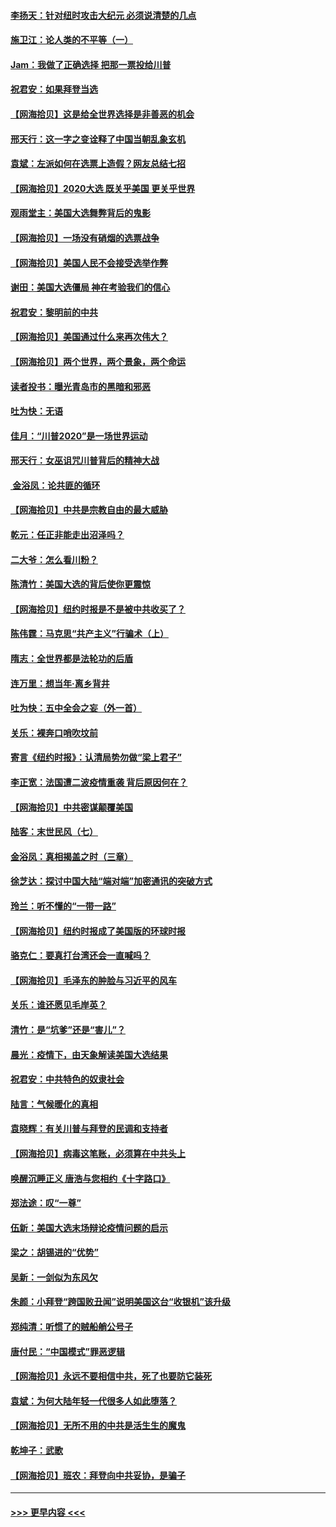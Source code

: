 #### [李扬天：针对纽时攻击大纪元 必须说清楚的几点](../pages/nsc993/n12536001.md?t=11100751) 
#### [施卫江：论人类的不平等（一）](../pages/nsc993/n12535700.md?t=11100751) 
#### [Jam：我做了正确选择 把那一票投给川普](../pages/nsc993/n12535743.md?t=11100751) 
#### [祝君安：如果拜登当选](../pages/nsc993/n12535726.md?t=11100751) 
#### [【网海拾贝】这是给全世界选择是非善恶的机会](../pages/nsc993/n12535061.md?t=11100751) 
#### [邢天行：这一字之变诠释了中国当朝乱象玄机](../pages/nsc993/n12533446.md?t=11100751) 
#### [袁斌：左派如何在选票上造假？网友总结七招](../pages/nsc993/n12533180.md?t=11100751) 
#### [【网海拾贝】2020大选 既关乎美国 更关乎世界](../pages/nsc993/n12533161.md?t=11100751) 
#### [观雨堂主：美国大选舞弊背后的鬼影](../pages/nsc993/n12533153.md?t=11100751) 
#### [【网海拾贝】一场没有硝烟的选票战争](../pages/nsc993/n12531883.md?t=11100751) 
#### [【网海拾贝】美国人民不会接受选举作弊](../pages/nsc993/n12528850.md?t=11100751) 
#### [谢田：美国大选僵局 神在考验我们的信心](../pages/nsc993/n12527932.md?t=11100751) 
#### [祝君安：黎明前的中共](../pages/nsc993/n12524071.md?t=11100751) 
#### [【网海拾贝】美国通过什么来再次伟大？](../pages/nsc993/n12523844.md?t=11100751) 
#### [【网海拾贝】两个世界，两个景象，两个命运](../pages/nsc993/n12521419.md?t=11100751) 
#### [读者投书：曝光青岛市的黑暗和邪恶](../pages/nsc993/n12520988.md?t=11100751) 
#### [吐为快：无语](../pages/nsc993/n12518588.md?t=11100751) 
#### [佳月：“川普2020”是一场世界运动](../pages/nsc993/n12518581.md?t=11100751) 
#### [邢天行：女巫诅咒川普背后的精神大战](../pages/nsc993/n12517257.md?t=11100751) 
#### [ 金浴凤：论共匪的循环](../pages/nsc993/n12517133.md?t=11100751) 
#### [【网海拾贝】中共是宗教自由的最大威胁](../pages/nsc993/n12516879.md?t=11100751) 
#### [乾元：任正非能走出沼泽吗？](../pages/nsc993/n12515831.md?t=11100751) 
#### [二大爷：怎么看川粉？](../pages/nsc993/n12515820.md?t=11100751) 
#### [陈清竹：美国大选的背后使你更震惊](../pages/nsc993/n12515589.md?t=11100751) 
#### [【网海拾贝】纽约时报是不是被中共收买了？](../pages/nsc993/n12515122.md?t=11100751) 
#### [陈伟霆：马克思“共产主义”行骗术（上）](../pages/nsc993/n12510217.md?t=11100751) 
#### [隋志：全世界都是法轮功的后盾](../pages/nsc993/n12510636.md?t=11100751) 
#### [连万里：想当年‧离乡背井](../pages/nsc993/n12510623.md?t=11100751) 
#### [吐为快：五中全会之妄（外一首）](../pages/nsc993/n12510470.md?t=11100751) 
#### [关乐：裸奔口哨吹坟前](../pages/nsc993/n12510403.md?t=11100751) 
#### [寄言《纽约时报》：认清局势勿做“梁上君子”](../pages/nsc993/n12510042.md?t=11100751) 
#### [李正宽：法国遭二波疫情重袭 背后原因何在？](../pages/nsc993/n12509971.md?t=11100751) 
#### [【网海拾贝】中共密谋颠覆美国](../pages/nsc993/n12509816.md?t=11100751) 
#### [陆客：末世民风（七）](../pages/nsc993/n12507822.md?t=11100751) 
#### [金浴凤：真相揭盖之时（三章）](../pages/nsc993/n12507804.md?t=11100751) 
#### [徐芝达：探讨中国大陆“端对端”加密通讯的突破方式](../pages/nsc993/n12507682.md?t=11100751) 
#### [玲兰：听不懂的“一带一路”](../pages/nsc993/n12507669.md?t=11100751) 
#### [【网海拾贝】纽约时报成了美国版的环球时报](../pages/nsc993/n12507053.md?t=11100751) 
#### [骆克仁：要真打台湾还会一直喊吗？](../pages/nsc993/n12506843.md?t=11100751) 
#### [【网海拾贝】毛泽东的肿脸与习近平的风车](../pages/nsc993/n12504537.md?t=11100751) 
#### [关乐：谁还愿见毛岸英？](../pages/nsc993/n12503866.md?t=11100751) 
#### [清竹：是“坑爹”还是“害儿”？](../pages/nsc993/n12503034.md?t=11100751) 
#### [晨光：疫情下，由天象解读美国大选结果](../pages/nsc993/n12502536.md?t=11100751) 
#### [祝君安：中共特色的奴隶社会](../pages/nsc993/n12501529.md?t=11100751) 
#### [陆言：气候暖化的真相](../pages/nsc993/n12501183.md?t=11100751) 
#### [袁晓辉：有关川普与拜登的民调和支持者](../pages/nsc993/n12500433.md?t=11100751) 
#### [【网海拾贝】病毒这笔账，必须算在中共头上](../pages/nsc993/n12500320.md?t=11100751) 
#### [唤醒沉睡正义 唐浩与您相约《十字路口》](../pages/nsc993/n12497980.md?t=11100751) 
#### [郑法途：叹“一尊”](../pages/nsc993/n12498837.md?t=11100751) 
#### [伍新：美国大选末场辩论疫情问题的启示](../pages/nsc993/n12498829.md?t=11100751) 
#### [梁之：胡锡进的“优势”](../pages/nsc993/n12498780.md?t=11100751) 
#### [吴新：一剑似为东风欠](../pages/nsc993/n12498772.md?t=11100751) 
#### [朱颜：小拜登“跨国败丑闻”说明美国这台“收银机”该升级](../pages/nsc993/n12498731.md?t=11100751) 
#### [郑纯清：听惯了的贼船艄公号子](../pages/nsc993/n12498721.md?t=11100751) 
#### [唐付民：“中国模式”罪恶逻辑](../pages/nsc993/n12498310.md?t=11100751) 
#### [【网海拾贝】永远不要相信中共，死了也要防它装死](../pages/nsc993/n12498162.md?t=11100751) 
#### [袁斌：为何大陆年轻一代很多人如此堕落？](../pages/nsc993/n12495696.md?t=11100751) 
#### [【网海拾贝】无所不用的中共是活生生的魔鬼](../pages/nsc993/n12495621.md?t=11100751) 
#### [乾坤子：武歌](../pages/nsc993/n12493391.md?t=11100751) 
#### [【网海拾贝】班农：拜登向中共妥协，是骗子](../pages/nsc993/n12492877.md?t=11100751) 

----
#### [ >>> 更早内容 <<< ](../indexes/nsc993-earlier.md)

